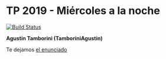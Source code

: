# TP 2019 - Miércoles a la noche

[![Build Status](https://travis-ci.com/pdep-utn/tp-logico-democracia-TamboriniAgustin.svg?token=Y6ty6kQwHhGK5gssLqxu&branch=master)](https://travis-ci.com/pdep-utn/tp-logico-democracia-TamboriniAgustin)

**Agustín Tamborini (TamboriniAgustin)**

Te dejamos [el enunciado](https://docs.google.com/document/d/1P1fnwMjyLT0kgphJUSxzp4S_I91paUtqaAT25c-hTpM/edit?usp=sharing)
